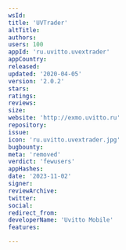 ```yaml
---
wsId: 
title: 'UVTrader'
altTitle: 
authors: 
users: 100
appId: 'ru.uvitto.uvextrader'
appCountry: 
released: 
updated: '2020-04-05'
version: '2.0.2'
stars: 
ratings: 
reviews: 
size: 
website: 'http://exmo.uvitto.ru'
repository: 
issue: 
icon: 'ru.uvitto.uvextrader.jpg'
bugbounty: 
meta: 'removed'
verdict: 'fewusers'
appHashes: 
date: '2023-11-02'
signer: 
reviewArchive: 
twitter: 
social: 
redirect_from: 
developerName: 'Uvitto Mobile'
features: 

---
```


